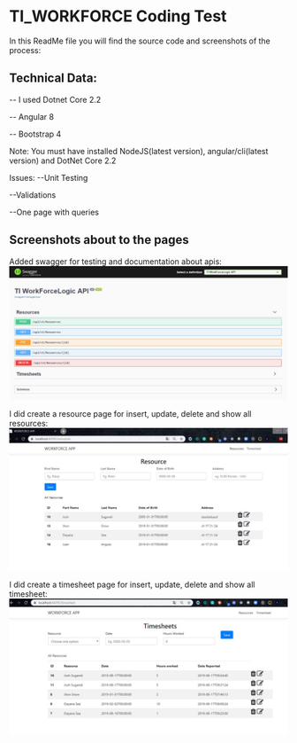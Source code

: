 # TI_WORKFORCE Coding Test

In this ReadMe file you will find the source code and screenshots of the process:
## Technical Data:
-- I used Dotnet Core 2.2

-- Angular 8

-- Bootstrap 4

Note: You must have installed NodeJS(latest version), angular/cli(latest version) and DotNet Core 2.2

Issues:
--Unit Testing

--Validations

--One page with queries



## Screenshots about to the pages
Added swagger for testing and documentation about apis:
![Step0](https://raw.githubusercontent.com/gersof/TI_WORKFORCE/master/IMG/0.JPG)

I did create a resource page for insert, update, delete and show all resources:
![Step1](https://raw.githubusercontent.com/gersof/TI_WORKFORCE/master/IMG/1.JPG)

I did create a timesheet page  for insert, update, delete and show all timesheet:
![Step2](https://raw.githubusercontent.com/gersof/TI_WORKFORCE/master/IMG/2.JPG)
